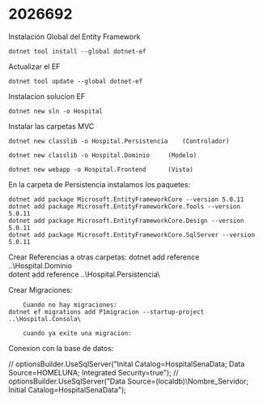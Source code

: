 # 2026692

Instalación Global del Entity Framework

	dotnet tool install --global dotnet-ef

Actualizar el EF

  	dotnet tool update --global dotnet-ef

Instalacion solucion EF

  	dotnet new sln -o Hospital
  
Instalar las carpetas MVC
                                
	dotnet new classlib -o Hospital.Persistencia 	(Controlador)
                                
  	dotnet new classlib -o Hospital.Dominio 	(Modelo)
                                 
	dotnet new webapp -o Hospital.Frontend 		(Vista)
  
En la carpeta de Persistencia instalamos los paquetes:

	dotnet add package Microsoft.EntityFrameworkCore --version 5.0.11
	dotnet add package Microsoft.EntityFrameworkCore.Tools --version 5.0.11
	dotnet add package Microsoft.EntityFrameworkCore.Design --version 5.0.11
	dotnet add package Microsoft.EntityFrameworkCore.SqlServer --version 5.0.11

Crear Referencias a otras carpetas:
	dotnet add reference ..\Hospital.Dominio\
	dotent add reference ..\Hospital.Persistencia\

Crear Migraciones:

		Cuando no hay migraciones:
	dotnet ef migrations add P1migracion --startup-project ..\Hospital.Consola\	
		
		cuando ya exite una migracion:

Conexion con la base de datos:

// optionsBuilder.UseSqlServer("Inital Catalog=HospitalSenaData; Data Source=HOMELUNA; Integrated Security=true");
// optionsBuilder.UseSqlServer("Data Source=(localdb)\\Nombre_Servidor; Initial Catalog=HospitalSenaData");
